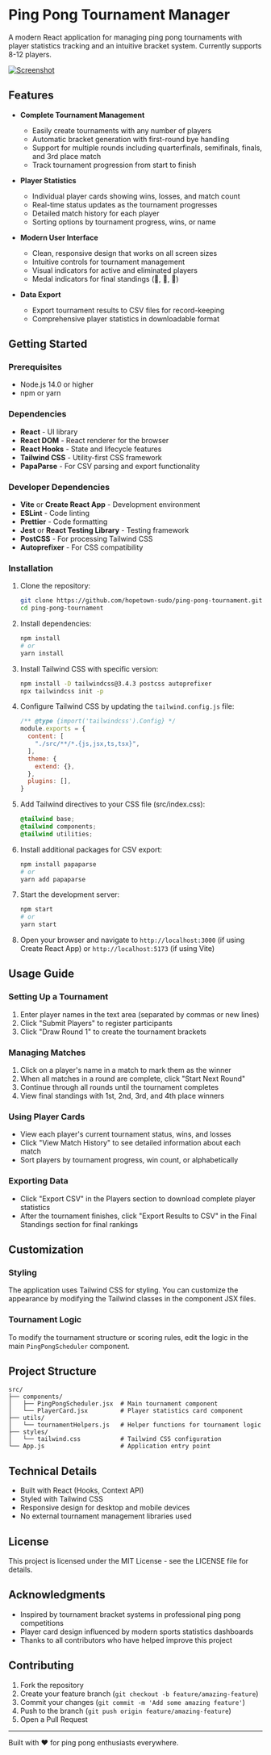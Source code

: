 # Ping Pong Tournament Manager

A modern React application for managing ping pong tournaments with player statistics tracking and an intuitive bracket system.
Currently supports 8-12 players.

[![Screenshot](https://i.postimg.cc/YS2cqTYr/Screenshot-2025-04-15-010625.jpg)](https://postimg.cc/0z4XVWVF)

## Features

- **Complete Tournament Management**
  - Easily create tournaments with any number of players
  - Automatic bracket generation with first-round bye handling
  - Support for multiple rounds including quarterfinals, semifinals, finals, and 3rd place match
  - Track tournament progression from start to finish

- **Player Statistics**
  - Individual player cards showing wins, losses, and match count
  - Real-time status updates as the tournament progresses
  - Detailed match history for each player
  - Sorting options by tournament progress, wins, or name

- **Modern User Interface**
  - Clean, responsive design that works on all screen sizes
  - Intuitive controls for tournament management
  - Visual indicators for active and eliminated players
  - Medal indicators for final standings (🥇, 🥈, 🥉)

- **Data Export**
  - Export tournament results to CSV files for record-keeping
  - Comprehensive player statistics in downloadable format

## Getting Started

### Prerequisites

- Node.js 14.0 or higher
- npm or yarn

### Dependencies

- **React** - UI library
- **React DOM** - React renderer for the browser
- **React Hooks** - State and lifecycle features
- **Tailwind CSS** - Utility-first CSS framework
- **PapaParse** - For CSV parsing and export functionality

### Developer Dependencies

- **Vite** or **Create React App** - Development environment
- **ESLint** - Code linting
- **Prettier** - Code formatting
- **Jest** or **React Testing Library** - Testing framework
- **PostCSS** - For processing Tailwind CSS
- **Autoprefixer** - For CSS compatibility

### Installation

1. Clone the repository:
   ```bash
   git clone https://github.com/hopetown-sudo/ping-pong-tournament.git
   cd ping-pong-tournament
   ```

2. Install dependencies:
   ```bash
   npm install
   # or
   yarn install
   ```

3. Install Tailwind CSS with specific version:
   ```bash
   npm install -D tailwindcss@3.4.3 postcss autoprefixer
   npx tailwindcss init -p
   ```

4. Configure Tailwind CSS by updating the `tailwind.config.js` file:
   ```javascript
   /** @type {import('tailwindcss').Config} */
   module.exports = {
     content: [
       "./src/**/*.{js,jsx,ts,tsx}",
     ],
     theme: {
       extend: {},
     },
     plugins: [],
   }
   ```

5. Add Tailwind directives to your CSS file (src/index.css):
   ```css
   @tailwind base;
   @tailwind components;
   @tailwind utilities;
   ```

6. Install additional packages for CSV export:
   ```bash
   npm install papaparse
   # or
   yarn add papaparse
   ```

7. Start the development server:
   ```bash
   npm start
   # or
   yarn start
   ```

8. Open your browser and navigate to `http://localhost:3000` (if using Create React App) or `http://localhost:5173` (if using Vite)

## Usage Guide

### Setting Up a Tournament

1. Enter player names in the text area (separated by commas or new lines)
2. Click "Submit Players" to register participants
3. Click "Draw Round 1" to create the tournament brackets

### Managing Matches

1. Click on a player's name in a match to mark them as the winner
2. When all matches in a round are complete, click "Start Next Round"
3. Continue through all rounds until the tournament completes
4. View final standings with 1st, 2nd, 3rd, and 4th place winners

### Using Player Cards

- View each player's current tournament status, wins, and losses
- Click "View Match History" to see detailed information about each match
- Sort players by tournament progress, win count, or alphabetically

### Exporting Data

- Click "Export CSV" in the Players section to download complete player statistics
- After the tournament finishes, click "Export Results to CSV" in the Final Standings section for final rankings

## Customization

### Styling

The application uses Tailwind CSS for styling. You can customize the appearance by modifying the Tailwind classes in the component JSX files.

### Tournament Logic

To modify the tournament structure or scoring rules, edit the logic in the main `PingPongScheduler` component.

## Project Structure

```
src/
├── components/
│   ├── PingPongScheduler.jsx  # Main tournament component
│   └── PlayerCard.jsx         # Player statistics card component
├── utils/
│   └── tournamentHelpers.js   # Helper functions for tournament logic
├── styles/
│   └── tailwind.css           # Tailwind CSS configuration
└── App.js                     # Application entry point
```

## Technical Details

- Built with React (Hooks, Context API)
- Styled with Tailwind CSS
- Responsive design for desktop and mobile devices
- No external tournament management libraries used

## License

This project is licensed under the MIT License - see the LICENSE file for details.

## Acknowledgments

- Inspired by tournament bracket systems in professional ping pong competitions
- Player card design influenced by modern sports statistics dashboards
- Thanks to all contributors who have helped improve this project

## Contributing

1. Fork the repository
2. Create your feature branch (`git checkout -b feature/amazing-feature`)
3. Commit your changes (`git commit -m 'Add some amazing feature'`)
4. Push to the branch (`git push origin feature/amazing-feature`)
5. Open a Pull Request

---

Built with ❤️ for ping pong enthusiasts everywhere.
